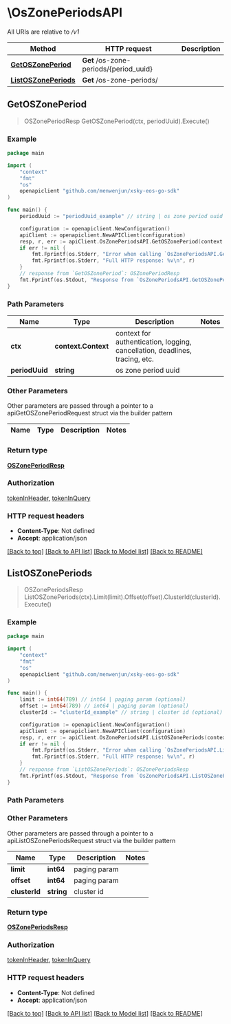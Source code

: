 # \OsZonePeriodsAPI

All URIs are relative to */v1*

Method | HTTP request | Description
------------- | ------------- | -------------
[**GetOSZonePeriod**](OsZonePeriodsAPI.md#GetOSZonePeriod) | **Get** /os-zone-periods/{period_uuid} | 
[**ListOSZonePeriods**](OsZonePeriodsAPI.md#ListOSZonePeriods) | **Get** /os-zone-periods/ | 



## GetOSZonePeriod

> OSZonePeriodResp GetOSZonePeriod(ctx, periodUuid).Execute()





### Example

```go
package main

import (
	"context"
	"fmt"
	"os"
	openapiclient "github.com/menwenjun/xsky-eos-go-sdk"
)

func main() {
	periodUuid := "periodUuid_example" // string | os zone period uuid

	configuration := openapiclient.NewConfiguration()
	apiClient := openapiclient.NewAPIClient(configuration)
	resp, r, err := apiClient.OsZonePeriodsAPI.GetOSZonePeriod(context.Background(), periodUuid).Execute()
	if err != nil {
		fmt.Fprintf(os.Stderr, "Error when calling `OsZonePeriodsAPI.GetOSZonePeriod``: %v\n", err)
		fmt.Fprintf(os.Stderr, "Full HTTP response: %v\n", r)
	}
	// response from `GetOSZonePeriod`: OSZonePeriodResp
	fmt.Fprintf(os.Stdout, "Response from `OsZonePeriodsAPI.GetOSZonePeriod`: %v\n", resp)
}
```

### Path Parameters


Name | Type | Description  | Notes
------------- | ------------- | ------------- | -------------
**ctx** | **context.Context** | context for authentication, logging, cancellation, deadlines, tracing, etc.
**periodUuid** | **string** | os zone period uuid | 

### Other Parameters

Other parameters are passed through a pointer to a apiGetOSZonePeriodRequest struct via the builder pattern


Name | Type | Description  | Notes
------------- | ------------- | ------------- | -------------


### Return type

[**OSZonePeriodResp**](OSZonePeriodResp.md)

### Authorization

[tokenInHeader](../README.md#tokenInHeader), [tokenInQuery](../README.md#tokenInQuery)

### HTTP request headers

- **Content-Type**: Not defined
- **Accept**: application/json

[[Back to top]](#) [[Back to API list]](../README.md#documentation-for-api-endpoints)
[[Back to Model list]](../README.md#documentation-for-models)
[[Back to README]](../README.md)


## ListOSZonePeriods

> OSZonePeriodsResp ListOSZonePeriods(ctx).Limit(limit).Offset(offset).ClusterId(clusterId).Execute()





### Example

```go
package main

import (
	"context"
	"fmt"
	"os"
	openapiclient "github.com/menwenjun/xsky-eos-go-sdk"
)

func main() {
	limit := int64(789) // int64 | paging param (optional)
	offset := int64(789) // int64 | paging param (optional)
	clusterId := "clusterId_example" // string | cluster id (optional)

	configuration := openapiclient.NewConfiguration()
	apiClient := openapiclient.NewAPIClient(configuration)
	resp, r, err := apiClient.OsZonePeriodsAPI.ListOSZonePeriods(context.Background()).Limit(limit).Offset(offset).ClusterId(clusterId).Execute()
	if err != nil {
		fmt.Fprintf(os.Stderr, "Error when calling `OsZonePeriodsAPI.ListOSZonePeriods``: %v\n", err)
		fmt.Fprintf(os.Stderr, "Full HTTP response: %v\n", r)
	}
	// response from `ListOSZonePeriods`: OSZonePeriodsResp
	fmt.Fprintf(os.Stdout, "Response from `OsZonePeriodsAPI.ListOSZonePeriods`: %v\n", resp)
}
```

### Path Parameters



### Other Parameters

Other parameters are passed through a pointer to a apiListOSZonePeriodsRequest struct via the builder pattern


Name | Type | Description  | Notes
------------- | ------------- | ------------- | -------------
 **limit** | **int64** | paging param | 
 **offset** | **int64** | paging param | 
 **clusterId** | **string** | cluster id | 

### Return type

[**OSZonePeriodsResp**](OSZonePeriodsResp.md)

### Authorization

[tokenInHeader](../README.md#tokenInHeader), [tokenInQuery](../README.md#tokenInQuery)

### HTTP request headers

- **Content-Type**: Not defined
- **Accept**: application/json

[[Back to top]](#) [[Back to API list]](../README.md#documentation-for-api-endpoints)
[[Back to Model list]](../README.md#documentation-for-models)
[[Back to README]](../README.md)

